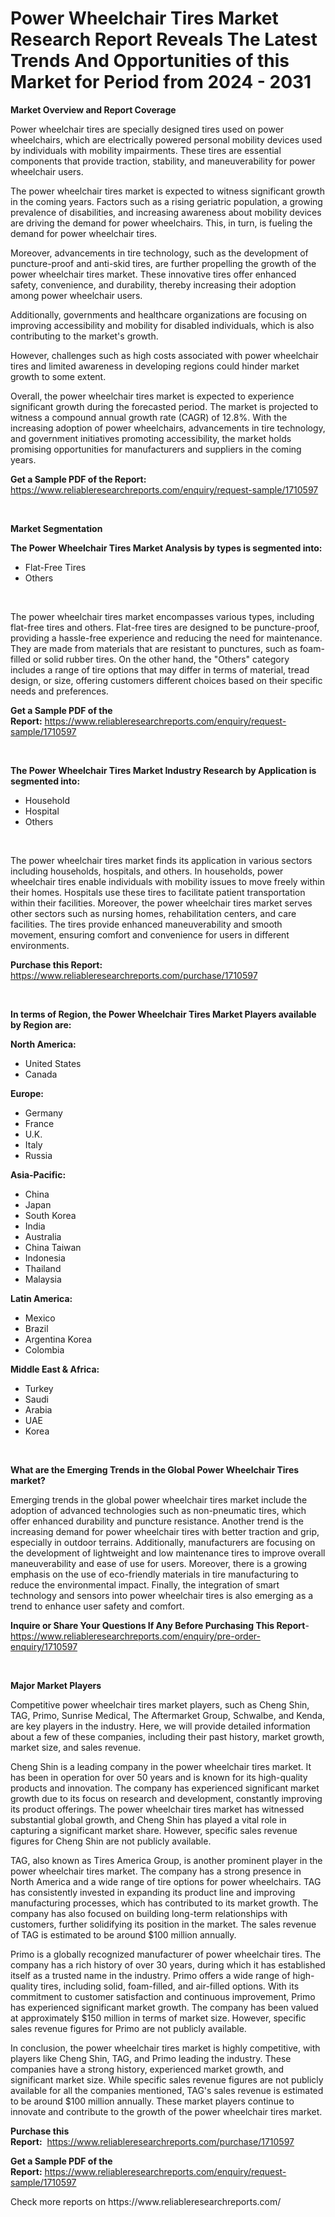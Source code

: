 <p><h1>Power Wheelchair Tires Market Research Report Reveals The Latest Trends And Opportunities of this Market for Period from 2024 - 2031</h1></p><p><strong>Market Overview and Report Coverage</strong></p>
<p><p>Power wheelchair tires are specially designed tires used on power wheelchairs, which are electrically powered personal mobility devices used by individuals with mobility impairments. These tires are essential components that provide traction, stability, and maneuverability for power wheelchair users.</p><p>The power wheelchair tires market is expected to witness significant growth in the coming years. Factors such as a rising geriatric population, a growing prevalence of disabilities, and increasing awareness about mobility devices are driving the demand for power wheelchairs. This, in turn, is fueling the demand for power wheelchair tires.</p><p>Moreover, advancements in tire technology, such as the development of puncture-proof and anti-skid tires, are further propelling the growth of the power wheelchair tires market. These innovative tires offer enhanced safety, convenience, and durability, thereby increasing their adoption among power wheelchair users.</p><p>Additionally, governments and healthcare organizations are focusing on improving accessibility and mobility for disabled individuals, which is also contributing to the market's growth.</p><p>However, challenges such as high costs associated with power wheelchair tires and limited awareness in developing regions could hinder market growth to some extent.</p><p>Overall, the power wheelchair tires market is expected to experience significant growth during the forecasted period. The market is projected to witness a compound annual growth rate (CAGR) of 12.8%. With the increasing adoption of power wheelchairs, advancements in tire technology, and government initiatives promoting accessibility, the market holds promising opportunities for manufacturers and suppliers in the coming years.</p></p>
<p><strong>Get a Sample PDF of the Report:</strong> <a href="https://www.reliableresearchreports.com/enquiry/request-sample/1710597">https://www.reliableresearchreports.com/enquiry/request-sample/1710597</a></p>
<p>&nbsp;</p>
<p><strong>Market Segmentation</strong></p>
<p><strong>The Power Wheelchair Tires Market Analysis by types is segmented into:</strong></p>
<p><ul><li>Flat-Free Tires</li><li>Others</li></ul></p>
<p>&nbsp;</p>
<p><p>The power wheelchair tires market encompasses various types, including flat-free tires and others. Flat-free tires are designed to be puncture-proof, providing a hassle-free experience and reducing the need for maintenance. They are made from materials that are resistant to punctures, such as foam-filled or solid rubber tires. On the other hand, the "Others" category includes a range of tire options that may differ in terms of material, tread design, or size, offering customers different choices based on their specific needs and preferences.</p></p>
<p><strong>Get a Sample PDF of the Report:</strong>&nbsp;<a href="https://www.reliableresearchreports.com/enquiry/request-sample/1710597">https://www.reliableresearchreports.com/enquiry/request-sample/1710597</a></p>
<p>&nbsp;</p>
<p><strong>The Power Wheelchair Tires Market Industry Research by Application is segmented into:</strong></p>
<p><ul><li>Household</li><li>Hospital</li><li>Others</li></ul></p>
<p>&nbsp;</p>
<p><p>The power wheelchair tires market finds its application in various sectors including households, hospitals, and others. In households, power wheelchair tires enable individuals with mobility issues to move freely within their homes. Hospitals use these tires to facilitate patient transportation within their facilities. Moreover, the power wheelchair tires market serves other sectors such as nursing homes, rehabilitation centers, and care facilities. The tires provide enhanced maneuverability and smooth movement, ensuring comfort and convenience for users in different environments.</p></p>
<p><strong>Purchase this Report:</strong>&nbsp; <a href="https://www.reliableresearchreports.com/purchase/1710597">https://www.reliableresearchreports.com/purchase/1710597</a></p>
<p>&nbsp;</p>
<p><strong>In terms of Region, the Power Wheelchair Tires Market Players available by Region are:</strong></p>
<p>
    <p> <strong> North America: </strong>
        <ul>
            <li>United States</li>
            <li>Canada</li>
        </ul>
        </p> 
    <p> <strong> Europe: </strong>
        <ul>
            <li>Germany</li>
            <li>France</li>
            <li>U.K.</li>
            <li>Italy</li>
            <li>Russia</li>
        </ul>
        </p> 
    <p> <strong> Asia-Pacific: </strong>
        <ul>
            <li>China</li>
            <li>Japan</li>
            <li>South Korea</li>
            <li>India</li>
            <li>Australia</li>
            <li>China Taiwan</li>
            <li>Indonesia</li>
            <li>Thailand</li>
            <li>Malaysia</li>
        </ul>
        </p> 
    <p> <strong> Latin America: </strong>
        <ul>
            <li>Mexico</li>
            <li>Brazil</li>
            <li>Argentina Korea</li>
            <li>Colombia</li>
        </ul>
        </p> 
    <p> <strong> Middle East & Africa: </strong>
        <ul>
            <li>Turkey</li>
            <li>Saudi</li>
            <li>Arabia</li>
            <li>UAE</li>
            <li>Korea</li>
        </ul>
    </p>
    </p>
<p>&nbsp;</p>
<p><strong>What are the Emerging Trends in the Global Power Wheelchair Tires market?</strong></p>
<p><p>Emerging trends in the global power wheelchair tires market include the adoption of advanced technologies such as non-pneumatic tires, which offer enhanced durability and puncture resistance. Another trend is the increasing demand for power wheelchair tires with better traction and grip, especially in outdoor terrains. Additionally, manufacturers are focusing on the development of lightweight and low maintenance tires to improve overall maneuverability and ease of use for users. Moreover, there is a growing emphasis on the use of eco-friendly materials in tire manufacturing to reduce the environmental impact. Finally, the integration of smart technology and sensors into power wheelchair tires is also emerging as a trend to enhance user safety and comfort.</p></p>
<p><strong>Inquire or Share Your Questions If Any Before Purchasing This Report</strong>- <a href="https://www.reliableresearchreports.com/enquiry/pre-order-enquiry/1710597">https://www.reliableresearchreports.com/enquiry/pre-order-enquiry/1710597</a></p>
<p>&nbsp;</p>
<p><strong>Major Market Players</strong></p>
<p><p>Competitive power wheelchair tires market players, such as Cheng Shin, TAG, Primo, Sunrise Medical, The Aftermarket Group, Schwalbe, and Kenda, are key players in the industry. Here, we will provide detailed information about a few of these companies, including their past history, market growth, market size, and sales revenue.</p><p>Cheng Shin is a leading company in the power wheelchair tires market. It has been in operation for over 50 years and is known for its high-quality products and innovation. The company has experienced significant market growth due to its focus on research and development, constantly improving its product offerings. The power wheelchair tires market has witnessed substantial global growth, and Cheng Shin has played a vital role in capturing a significant market share. However, specific sales revenue figures for Cheng Shin are not publicly available.</p><p>TAG, also known as Tires America Group, is another prominent player in the power wheelchair tires market. The company has a strong presence in North America and a wide range of tire options for power wheelchairs. TAG has consistently invested in expanding its product line and improving manufacturing processes, which has contributed to its market growth. The company has also focused on building long-term relationships with customers, further solidifying its position in the market. The sales revenue of TAG is estimated to be around $100 million annually.</p><p>Primo is a globally recognized manufacturer of power wheelchair tires. The company has a rich history of over 30 years, during which it has established itself as a trusted name in the industry. Primo offers a wide range of high-quality tires, including solid, foam-filled, and air-filled options. With its commitment to customer satisfaction and continuous improvement, Primo has experienced significant market growth. The company has been valued at approximately $150 million in terms of market size. However, specific sales revenue figures for Primo are not publicly available.</p><p>In conclusion, the power wheelchair tires market is highly competitive, with players like Cheng Shin, TAG, and Primo leading the industry. These companies have a strong history, experienced market growth, and significant market size. While specific sales revenue figures are not publicly available for all the companies mentioned, TAG's sales revenue is estimated to be around $100 million annually. These market players continue to innovate and contribute to the growth of the power wheelchair tires market.</p></p>
<p><strong>Purchase this Report:</strong>&nbsp;&nbsp;<a href="https://www.reliableresearchreports.com/purchase/1710597">https://www.reliableresearchreports.com/purchase/1710597</a></p>
<p></p>
<p><strong>Get a Sample PDF of the Report:</strong>&nbsp;<a href="https://www.reliableresearchreports.com/enquiry/request-sample/1710597">https://www.reliableresearchreports.com/enquiry/request-sample/1710597</a></p>
<p>Check more reports on https://www.reliableresearchreports.com/</p>